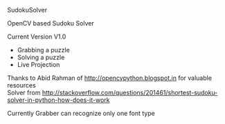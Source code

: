 SudokuSolver

  OpenCV based Sudoku Solver

Current Version V1.0 
  - Grabbing a puzzle
  - Solving a puzzle
  - Live Projection

Thanks to Abid Rahman of http://opencvpython.blogspot.in for valuable resources  
Solver from http://stackoverflow.com/questions/201461/shortest-sudoku-solver-in-python-how-does-it-work

Currently Grabber can recognize only one font type

